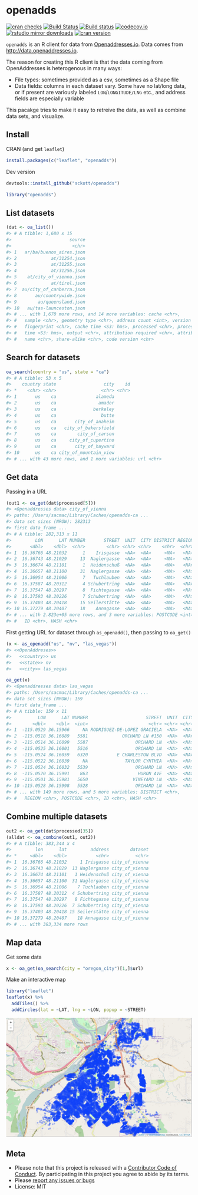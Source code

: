 openadds
========


[![cran checks](https://cranchecks.info/badges/worst/openadds)](https://cranchecks.info/pkgs/openadds)
[![Build Status](https://travis-ci.org/sckott/openadds.svg)](https://travis-ci.org/sckott/openadds)
[![Build status](https://ci.appveyor.com/api/projects/status/xhn3m4ugungqcbmp?svg=true)](https://ci.appveyor.com/project/sckott/openadds)
[![codecov.io](https://codecov.io/github/sckott/openadds/coverage.svg?branch=master)](https://codecov.io/github/sckott/openadds?branch=master)
[![rstudio mirror downloads](http://cranlogs.r-pkg.org/badges/openadds)](https://github.com/metacran/cranlogs.app)
[![cran version](http://www.r-pkg.org/badges/version/openadds)](https://cran.r-project.org/package=openadds)


`openadds` is an R client for data from [Openaddresses.io](http://openaddresses.io/). Data comes from <http://data.openaddresses.io>.

The reason for creating this R client is that the data coming from OpenAddresses is heterogenous in many ways:

* File types: sometimes provided as a csv, sometimes as a Shape file
* Data fields: columns in each dataset vary. Some have no lat/long data, or if present are variously labeled `LON`/`LONGITUDE/LNG` etc., and address fields are especially variable

This pacakge tries to make it easy to retreive the data, as well as combine data sets, and visualize.

## Install

CRAN (and get `leaflet`)


```r
install.packages(c("leaflet", "openadds"))
```

Dev version


```r
devtools::install_github("sckott/openadds")
```


```r
library("openadds")
```

## List datasets


```r
(dat <- oa_list())
#> # A tibble: 1,680 x 15
#>                      source
#>                       <chr>
#> 1   ar/ba/buenos_aires.json
#> 2             at/31254.json
#> 3             at/31255.json
#> 4             at/31256.json
#> 5    at/city_of_vienna.json
#> 6             at/tirol.json
#> 7  au/city_of_canberra.json
#> 8       au/countrywide.json
#> 9        au/queensland.json
#> 10   au/tas-launceston.json
#> # ... with 1,670 more rows, and 14 more variables: cache <chr>,
#> #   sample <chr>, geometry type <chr>, address count <int>, version <chr>,
#> #   fingerprint <chr>, cache time <S3: hms>, processed <chr>, process
#> #   time <S3: hms>, output <chr>, attribution required <chr>, attribution
#> #   name <chr>, share-alike <chr>, code version <chr>
```

## Search for datasets


```r
oa_search(country = "us", state = "ca")
#> # A tibble: 53 x 5
#>    country state                  city    id
#> *    <chr> <chr>                 <chr> <chr>
#> 1       us    ca               alameda      
#> 2       us    ca                amador      
#> 3       us    ca              berkeley      
#> 4       us    ca                 butte      
#> 5       us    ca       city_of_anaheim      
#> 6       us    ca   city_of_bakersfield      
#> 7       us    ca        city_of_carson      
#> 8       us    ca     city_of_cupertino      
#> 9       us    ca       city_of_hayward      
#> 10      us    ca city_of_mountain_view      
#> # ... with 43 more rows, and 1 more variables: url <chr>
```

## Get data

Passing in a URL


```r
(out1 <- oa_get(dat$processed[5]))
#> <Openaddresses data> city_of_vienna
#> paths: /Users/sacmac/Library/Caches/openadds-ca ...
#> data set sizes (NROW): 282313
#> first data_frame ...  
#> # A tibble: 282,313 x 11
#>         LON      LAT NUMBER       STREET  UNIT  CITY DISTRICT REGION
#>       <dbl>    <dbl>  <chr>        <chr> <chr> <chr>    <chr>  <chr>
#> 1  16.36766 48.21032      1    Irisgasse  <NA>  <NA>     <NA>   <NA>
#> 2  16.36743 48.21029     13  Naglergasse  <NA>  <NA>     <NA>   <NA>
#> 3  16.36674 48.21101      1  Heidenschuß  <NA>  <NA>     <NA>   <NA>
#> 4  16.36657 48.21100     31  Naglergasse  <NA>  <NA>     <NA>   <NA>
#> 5  16.36954 48.21006      7   Tuchlauben  <NA>  <NA>     <NA>   <NA>
#> 6  16.37587 48.20312      4 Schubertring  <NA>  <NA>     <NA>   <NA>
#> 7  16.37547 48.20297      8  Fichtegasse  <NA>  <NA>     <NA>   <NA>
#> 8  16.37593 48.20226      7 Schubertring  <NA>  <NA>     <NA>   <NA>
#> 9  16.37403 48.20418     15 Seilerstätte  <NA>  <NA>     <NA>   <NA>
#> 10 16.37279 48.20407     18    Annagasse  <NA>  <NA>     <NA>   <NA>
#> # ... with 2.823e+05 more rows, and 3 more variables: POSTCODE <int>,
#> #   ID <chr>, HASH <chr>
```

First getting URL for dataset through `as_openadd()`, then passing to `oa_get()`


```r
(x <- as_openadd("us", "nv", "las_vegas"))
#> <<OpenAddreses>> 
#>   <<country>> us
#>   <<state>> nv
#>   <<city>> las_vegas
```


```r
oa_get(x)
#> <Openaddresses data> las_vegas
#> paths: /Users/sacmac/Library/Caches/openadds-ca ...
#> data set sizes (NROW): 159
#> first data_frame ...  
#> # A tibble: 159 x 11
#>          LON      LAT NUMBER                      STREET  UNIT  CITY
#>        <dbl>    <dbl>  <int>                       <chr> <chr> <chr>
#> 1  -115.0529 36.15966     NA RODRIGUEZ-DE-LOPEZ GRACIELA  <NA>  <NA>
#> 2  -115.0518 36.16089   5581             ORCHARD LN #150  <NA>  <NA>
#> 3  -115.0514 36.16099   5587                  ORCHARD LN  <NA>  <NA>
#> 4  -115.0525 36.16001   5516                  ORCHARD LN  <NA>  <NA>
#> 5  -115.0524 36.16059   6320           E CHARLESTON BLVD  <NA>  <NA>
#> 6  -115.0522 36.16039     NA              TAYLOR CYNTHIA  <NA>  <NA>
#> 7  -115.0524 36.16032   5539                  ORCHARD LN  <NA>  <NA>
#> 8  -115.0520 36.15991    863                   HURON AVE  <NA>  <NA>
#> 9  -115.0501 36.15981   5650                 VINEYARD LN  <NA>  <NA>
#> 10 -115.0528 36.15998   5528                  ORCHARD LN  <NA>  <NA>
#> # ... with 149 more rows, and 5 more variables: DISTRICT <chr>,
#> #   REGION <chr>, POSTCODE <chr>, ID <chr>, HASH <chr>
```

## Combine multiple datasets


```r
out2 <- oa_get(dat$processed[35])
(alldat <- oa_combine(out1, out2))
#> # A tibble: 383,344 x 4
#>         lon      lat         address        dataset
#> *     <dbl>    <dbl>           <chr>          <chr>
#> 1  16.36766 48.21032     1 Irisgasse city_of_vienna
#> 2  16.36743 48.21029  13 Naglergasse city_of_vienna
#> 3  16.36674 48.21101   1 Heidenschuß city_of_vienna
#> 4  16.36657 48.21100  31 Naglergasse city_of_vienna
#> 5  16.36954 48.21006    7 Tuchlauben city_of_vienna
#> 6  16.37587 48.20312  4 Schubertring city_of_vienna
#> 7  16.37547 48.20297   8 Fichtegasse city_of_vienna
#> 8  16.37593 48.20226  7 Schubertring city_of_vienna
#> 9  16.37403 48.20418 15 Seilerstätte city_of_vienna
#> 10 16.37279 48.20407    18 Annagasse city_of_vienna
#> # ... with 383,334 more rows
```

## Map data

Get some data


```r
x <- oa_get(oa_search(city = "oregon_city")[1,]$url)
```

Make an interactive map


```r
library("leaflet")
leaflet(x) %>%
  addTiles() %>%
  addCircles(lat = ~LAT, lng = ~LON, popup = ~STREET)
```

![map1](inst/img/map.png)

## Meta

* Please note that this project is released with a [Contributor Code of Conduct](CONDUCT.md). By participating in this project you agree to abide by its terms.
* Please [report any issues or bugs](https://github.com/sckott/openadds/issues)
* License: MIT
